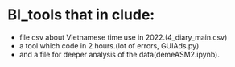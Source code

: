 # BI_tools that in clude:
- file csv about Vietnamese time use in 2022.(4_diary_main.csv)
- a tool which code in 2 hours.(lot of errors, GUIAds.py)
- and a file for deeper analysis of the data(demeASM2.ipynb).
